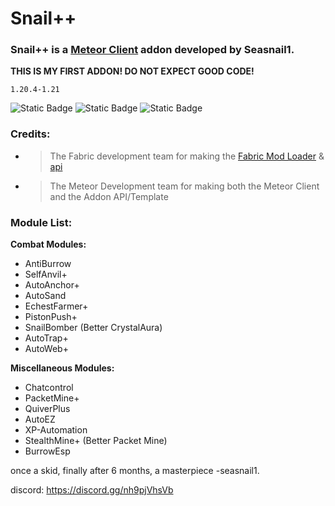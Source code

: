 # Snail++

### Snail++ is a [Meteor Client](https://meteorclient.com/) addon developed by Seasnail1.

**THIS IS MY FIRST ADDON! DO NOT EXPECT GOOD CODE!**

`1.20.4-1.21`

![Static Badge](https://img.shields.io/badge/Works%20on%20-%20My%20Machine%20-%20green?style=for-the-badge)
![Static Badge](https://img.shields.io/badge/Made%20By%20-%20Seasnail%20-%20magenta?style=for-the-badge)
![Static Badge](https://img.shields.io/badge/We%20have%20discord!%20-%20%235865F2?style=for-the-badge&link=https%3A%2F%2Fdiscord.gg%2Fnh9pjVhsVb)



### Credits:
- > The Fabric development team for making the [Fabric Mod Loader](https://fabricmc.net/) & [api](https://modrinth.com/mod/fabric-api)
- > The Meteor Development team for making both the Meteor Client and the Addon API/Template

### Module List:

**Combat Modules:**
- AntiBurrow
- SelfAnvil+
- AutoAnchor+
- AutoSand
- EchestFarmer+
- PistonPush+
- SnailBomber (Better CrystalAura)
- AutoTrap+
- AutoWeb+

**Miscellaneous Modules:**
- Chatcontrol
- PacketMine+
- QuiverPlus
- AutoEZ
- XP-Automation
- StealthMine+ (Better Packet Mine)
- BurrowEsp

once a skid, finally after 6 months, a masterpiece  -seasnail1.

discord: https://discord.gg/nh9pjVhsVb
